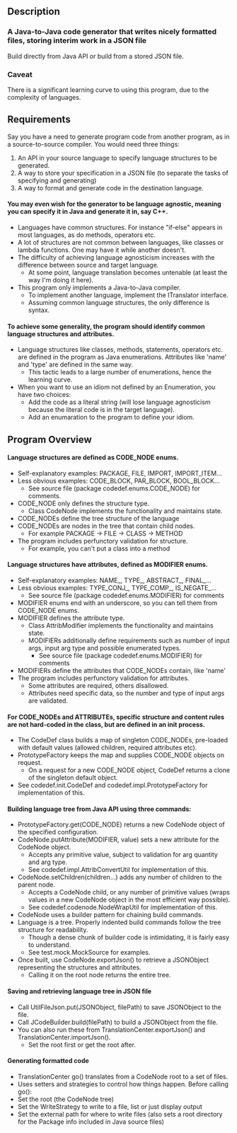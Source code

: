 ## Description
### A Java-to-Java code generator that writes nicely formatted files, storing interim work in a JSON file    
Build directly from Java API or build from a stored JSON file.     

### Caveat       
There is a significant learning curve to using this program, due to the complexity of languages.

## Requirements  
Say you have a need to generate program code from another program, as in a source-to-source compiler. You would need three things:    
1.  An API in your source language to specify language structures to be generated.
2.  A way to store your specification in a JSON file (to separate the tasks of specifying and generating)    
3.  A way to format and generate code in the destination language.    

#### You may even wish for the generator to be language agnostic, meaning you can specify it in Java and generate it in, say C++.
*  Languages have common structures.  For instance "if-else" appears in most languages, as do methods, operators etc.
*  A lot of structures are not common between languages, like classes or lambda functions. One may have it while another doesn't.
*  The difficulty of achieving language agnosticism increases with the difference between source and target language.
    *  At some point, language translation becomes untenable (at least the way I'm doing it here).
*  This program only implements a Java-to-Java compiler.
    *  To implement another language, implement the ITranslator interface.
    *  Assuming common language structures, the only difference is syntax.

#### To achieve some generality, the program should identify common language structures and attributes.  
*  Language structures like classes, methods, statements, operators etc. are defined in the program as Java enumerations. Attributes like 'name' and 'type' are defined in the same way.
    *  This tactic leads to a large number of enumerations, hence the learning curve.
*  When you want to use an idiom not defined by an Enumeration, you have two choices:
    *  Add the code as a literal string (will lose language agnosticism because the literal code is in the target language).
    *  Add an enumaration to the program to define your idiom.

## Program Overview
#### Language structures are defined as CODE_NODE enums.
*  Self-explanatory examples: PACKAGE, FILE, IMPORT, IMPORT_ITEM...
*  Less obvious examples: CODE_BLOCK, PAR_BLOCK, BOOL_BLOCK...
    *  See source file (package codedef.enums.CODE_NODE) for comments.
*  CODE_NODE only defines the structure type.
    *  Class CodeNode implements the functionality and maintains state.
*  CODE_NODEs define the tree structure of the language
*  CODE_NODEs are nodes in the tree that contain child nodes.
    *  For example PACKAGE -> FILE -> CLASS -> METHOD
*  The program includes perfunctory validation for structure.
    *  For example, you can't put a class into a method

#### Language structures have attributes, defined as MODIFIER enums.
*  Self-explanatory examples: NAME_, TYPE_, ABSTRACT_, FINAL_...
*  Less obvious examples: TYPE_CONJ_, TYPE_COMP_, IS_NEGATE_...
    *  See source file (package codedef.enums.MODIFIER) for comments
*  MODIFIER enums end with an underscore, so you can tell them from CODE_NODE enums. 
*  MODIFIER defines the attribute type.
    *  Class AttribModifier implements the functionality and maintains state.
    *  MODIFIERs additionally define requirements such as number of input args, input arg type and possible enumerated types.
        *  See source file (package codedef.enums.MODIFIER) for comments
*  MODIFIERs define the attributes that CODE_NODEs contain, like 'name'
*  The program includes perfunctory validation for attributes.
    *  Some attributes are required, others disallowed.
    *  Attributes need specific data, so the number and type of input args are validated.

#### For CODE_NODEs and ATTRIBUTEs, specific structure and content rules are not hard-coded in the class, but are defined in an init process.
*  The CodeDef class builds a map of singleton CODE_NODEs, pre-loaded with default values (allowed children, required attributes etc).
*  PrototypeFactory keeps the map and supplies CODE_NODE objects on request.
    *  On a request for a new CODE_NODE object, CodeDef returns a clone of the singleton default object.
*  See codedef.init.CodeDef and codedef.impl.PrototypeFactory for implementation of this.

#### Building language tree from Java API using three commands:
*  PrototypeFactory.get(CODE_NODE) returns a new CodeNode object of the specified configuration.
*  CodeNode.putAttribute(MODIFIER, value) sets a new attribute for the CodeNode object.
    *  Accepts any primitive value, subject to validation for arg quantity and arg type.
    *  See codedef.impl.AttribConvertUtil for implementation of this. 
*  CodeNode.setChildren(children...) adds any number of children to the parent node.
    *  Accepts a CodeNode child, or any number of primitive values (wraps values in a new CodeNode object in the most efficient way possible).
    *  See codedef.codenode.NodeWrapUtil for implementation of this.
*  CodeNode uses a builder pattern for chaining build commands.
*  Language is a tree. Properly indented build commands follow the tree structure for readability.
    *  Though a dense chunk of builder code is intimidating, it is fairly easy to understand.
    *  See test.mock.MockSource for examples.
*  Once built, use CodeNode.exportJson() to retrieve a JSONObject representing the structures and attributes.
    *  Calling it on the root node returns the entire tree.

#### Saving and retrieving language tree in JSON file
*  Call UtilFileJson.put(JSONObject, filePath) to save JSONObject to the file.
*  Call JCodeBuilder.build(filePath) to build a JSONObject from the file.
*  You can also run these from TranslationCenter.exportJson() and TranslationCenter.importJson().
    *  Set the root first or get the root after.

#### Generating formatted code
*  TranslationCenter go() translates from a CodeNode root to a set of files.
*  Uses setters and strategies to control how things happen. Before calling go():
  *  Set the root (the CodeNode tree)
  *  Set the WriteStrategy to write to a file, list or just display output
  *  Set the external path for where to write files (also sets a root directory for the Package info included in Java source files)

